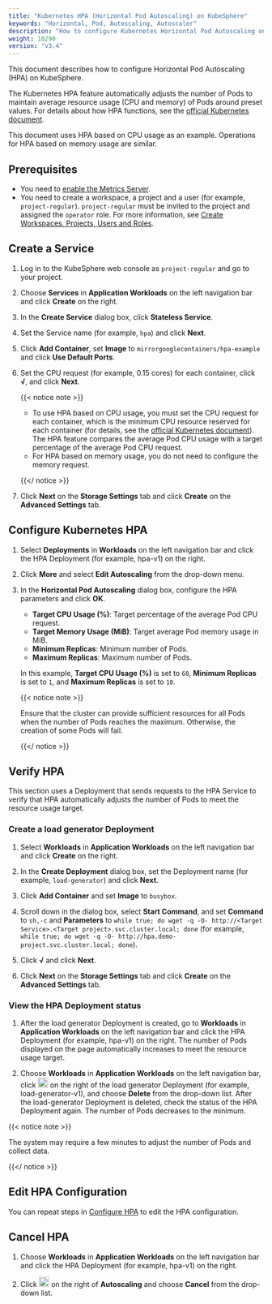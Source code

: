 ```yaml
---
title: "Kubernetes HPA (Horizontal Pod Autoscaling) on KubeSphere"
keywords: "Horizontal, Pod, Autoscaling, Autoscaler"
description: "How to configure Kubernetes Horizontal Pod Autoscaling on KubeSphere."
weight: 10290
version: "v3.4"
---
```


This document describes how to configure Horizontal Pod Autoscaling (HPA) on KubeSphere.

The Kubernetes HPA feature automatically adjusts the number of Pods to maintain average resource usage (CPU and memory) of Pods around preset values. For details about how HPA functions, see the [official Kubernetes document](https://kubernetes.io/docs/tasks/run-application/horizontal-pod-autoscale/).

This document uses HPA based on CPU usage as an example. Operations for HPA based on memory usage are similar.

## Prerequisites

- You need to [enable the Metrics Server](../../../pluggable-components/metrics-server/).
- You need to create a workspace, a project and a user (for example, `project-regular`). `project-regular` must be invited to the project and assigned the `operator` role. For more information, see [Create Workspaces, Projects, Users and Roles](/docs/v3.4/quick-start/create-workspace-and-project/).

## Create a Service

1. Log in to the KubeSphere web console as `project-regular` and go to your project.

2. Choose **Services** in **Application Workloads** on the left navigation bar and click **Create** on the right.

3. In the **Create Service** dialog box, click **Stateless Service**.

4. Set the Service name (for example, `hpa`) and click **Next**.

5. Click **Add Container**, set **Image** to `mirrorgooglecontainers/hpa-example` and click **Use Default Ports**.

6. Set the CPU request (for example, 0.15 cores) for each container, click **√**, and click **Next**.

   {{< notice note >}}

   * To use HPA based on CPU usage, you must set the CPU request for each container, which is the minimum CPU resource reserved for each container (for details, see the [official Kubernetes document](https://kubernetes.io/docs/concepts/configuration/manage-resources-containers/)). The HPA feature compares the average Pod CPU usage with a target percentage of the average Pod CPU request.
   * For HPA based on memory usage, you do not need to configure the memory request.

   {{</ notice >}}

7. Click **Next** on the **Storage Settings** tab and click **Create** on the **Advanced Settings** tab.

## Configure Kubernetes HPA

1. Select **Deployments** in **Workloads** on the left navigation bar and click the HPA Deployment (for example, hpa-v1) on the right.

2. Click **More** and select **Edit Autoscaling** from the drop-down menu.

3. In the **Horizontal Pod Autoscaling** dialog box, configure the HPA parameters and click **OK**.

   * **Target CPU Usage (%)**: Target percentage of the average Pod CPU request.
   * **Target Memory Usage (MiB)**: Target average Pod memory usage in MiB.
   * **Minimum Replicas**: Minimum number of Pods.
   * **Maximum Replicas**: Maximum number of Pods.

   In this example, **Target CPU Usage (%)** is set to `60`, **Minimum Replicas** is set to `1`, and **Maximum Replicas** is set to `10`.

   {{< notice note >}}

   Ensure that the cluster can provide sufficient resources for all Pods when the number of Pods reaches the maximum. Otherwise, the creation of some Pods will fail.

   {{</ notice >}}

## Verify HPA

This section uses a Deployment that sends requests to the HPA Service to verify that HPA automatically adjusts the number of Pods to meet the resource usage target.

### Create a load generator Deployment

1. Select **Workloads** in **Application Workloads** on the left navigation bar and click **Create** on the right.

2. In the **Create Deployment** dialog box, set the Deployment name (for example, `load-generator`) and click **Next**.

3. Click **Add Container** and set **Image** to `busybox`.

4. Scroll down in the dialog box, select **Start Command**, and set **Command** to `sh,-c` and **Parameters** to `while true; do wget -q -O- http://<Target Service>.<Target project>.svc.cluster.local; done` (for example, `while true; do wget -q -O- http://hpa.demo-project.svc.cluster.local; done`).

5. Click **√** and click **Next**.

6. Click **Next** on the **Storage Settings** tab and click **Create** on the **Advanced Settings** tab.

### View the HPA Deployment status

1. After the load generator Deployment is created, go to **Workloads** in **Application Workloads** on the left navigation bar and click the HPA Deployment (for example, hpa-v1) on the right. The number of Pods displayed on the page automatically increases to meet the resource usage target.

2. Choose **Workloads** in **Application Workloads** on the left navigation bar, click <img src="/images/docs/v3.x/project-user-guide/application-workloads/horizontal-pod-autoscaling/three-dots.png" width="20px" alt="icon" /> on the right of the load generator Deployment (for example, load-generator-v1), and choose **Delete** from the drop-down list. After the load-generator Deployment is deleted, check the status of the HPA Deployment again. The number of Pods decreases to the minimum.

{{< notice note >}}

The system may require a few minutes to adjust the number of Pods and collect data.

{{</ notice >}}

## Edit HPA Configuration

You can repeat steps in [Configure HPA](#configure-hpa) to edit the HPA configuration.

## Cancel HPA

1. Choose **Workloads** in **Application Workloads** on the left navigation bar and click the HPA Deployment (for example, hpa-v1) on the right.

2. Click <img src="/images/docs/v3.x/project-user-guide/application-workloads/horizontal-pod-autoscaling/three-dots.png" width="20px" alt="icon" /> on the right of **Autoscaling** and choose **Cancel** from the drop-down list.


